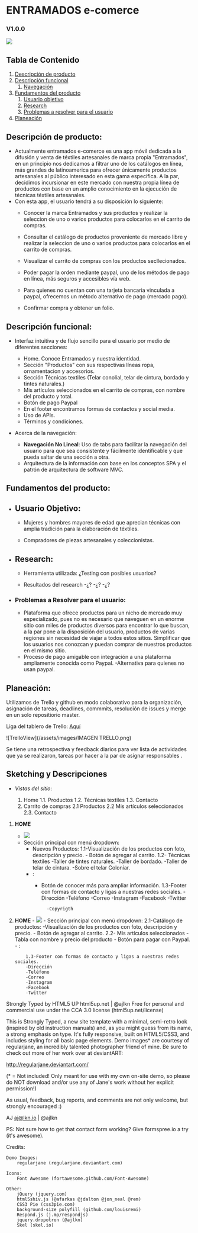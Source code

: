 # ENTRAMADOS e-comerce #
### V1.0.0

<img src=assets/images/.png>


## Tabla de Contenido
1. [Descripción de producto](#descripcion)
2. [Descripción funcional](#descripcion-func)
    1. [Navegación](#navegacion)
3. [Fundamentos del producto](#fundamentos)
    1. [Usuario objetivo](#usuario)
    2. [Research](#research)
    3. [Problemas a resolver para el usuario](#problemas)
4. [Planeación](#planeacion)

## <a name="descripcion"></a> Descripción de producto:

- Actualmente entramados e-comerce es una app móvil dedicada a la difusión y venta de téxtiles artesanales de marca propia "Entramados", en un principio nos dedicamos a filtrar uno de los catálogos en línea, más grandes de latinoamerica para ofrecer únicamente productos artesanales al público interesado en esta gama específica. A la par, decidimos incursionar en este mercado con nuestra propia línea de productos con base en un amplio conocimiento en la ejecución de técnicas téxtiles artesanales.
- Con esta app, el usuario tendrá a su disposición lo siguiente:
    - Conocer la marca Entramados y sus productos y realizar la seleccion de uno o varios productos para colocarlos en el carrito de compras.
    - Consultar el catálogo de productos proveniente de mercado libre y realizar la seleccion de uno o varios productos para colocarlos en el carrito de compras.
    - Visualizar el carrito de compras con los productos secllecionados.
    - Poder pagar la orden mediante paypal, uno de los métodos de pago en línea, más seguros y accesibles vía web.
    - Para quienes no cuentan con una tarjeta bancaria vinculada a paypal, ofrecemos un método alternativo de pago      (mercado pago).

    - Confirmar compra y obtener un folio.

## <a name="descripcion-func"></a> Descripción funcional:

- Interfaz intuitiva y de flujo sencillo para el usuario por medio de diferentes secciones:
    - Home. Conoce Entramados y nuestra identidad.
    - Sección "Productos" con sus respectivas líneas ropa, ornamentacion y accesorios.
    - Sección Técnicas textiles (Telar conolial, telar de cintura, bordado y tintes naturales.)
    - Mis artículos seleccionados en el carrito de compras, con nombre del producto y total.
    - Botón de pago Paypal
    - En el footer encontramos formas de contactos y social media.
    - Uso de APIs.
    - Términos y condiciones.

- <a name="navegacion"></a> Acerca de la navegación:
    - **Navegación No Lineal**: Uso de tabs para facilitar la navegación del usuario para que sea consistente y fácilmente identificable y que pueda saltar de una sección a otra.
    - Arquitectura de la información con base en los conceptos SPA y el patrón de arquitectura de software MVC.

## <a name="fundamentos"></a> Fundamentos del producto:

- ## <a name="usuario"></a> Usuario Objetivo:
    - Mujeres y hombres mayores de edad que aprecian técnicas con amplia tradición para la elaboración de téxtiles.

    - Compradores de piezas artesanales y coleccionistas.

- ## <a name="research"></a> Research:
    - Herramienta utilizada: ¿Testing con posibles usuarios?

    - Resultados del research
        -¿?
        -¿?
        -¿?

- ### <a name="problemas"></a> Problemas a Resolver para el usuario:

    - Plataforma que ofrece productos para un nicho de mercado muy especializado, pues no es necesario que naveguen en un enorme sitio con miles de productos diversos para encontrar lo que buscan, a la par pone a la disposición del usuario, productos de varias regiones sin necesidad de viajar a todos estos sitios. Simplificar que los usuarios nos conozcan y puedan comprar de nuestros productos en el mismo sitio.
    - Proceso de pago amigable con integración a una plataforma ampliamente conocida como Paypal.
    -Alternativa para quienes no usan paypal.

## <a name="planeacion"></a> Planeación:

Utilizamos de Trello y github en modo colaborativo para la organización, asignación de tareas, deadlines, commmits, resolución de issues y merge en un solo repositiorio master.


Liga del tablero de Trello: [Aquí](https://trello.com/b/6c1LhyKL/e-comerce)

![TrelloView](/assets/images/IMAGEN TRELLO.png)

Se tiene una retrospectiva y feedback diarios para ver lista de actividades que ya se realizaron, tareas por hacer a la par de asignar responsables .

## <a name="sketching"></a> Sketching y Descripciones ##

- *Vistas del sitio*:

    1. Home
    	1.1. Productos
    	1.2. Técnicas textiles
			1.3. Contacto
    2. Carrito de compras
			2.1 Productos
			2.2 Mis artículos seleccionados
			2.3. Contacto


1.  <a name="sketch-login"></a>**HOME**
    - <img src=assets/images/Sketches/INDEX.HTML.png>
    - Sección principal con menú dropdown:
        - Nuevos Productos:
            1.1-Visualización de los productos con foto, descripción y precio.
	            - Botón de agregar al carrito.
						1.2- Técnicas textiles
							-Taller de tintes naturales.
			        -Taller de bordado.
							-Taller de telar de cintura.
							-Sobre el telar Coloniar.
        - :
            - Botón de conocer más para ampliar información.
    				1.3-Footer con formas de contacto y ligas a nuestras redes sociales.
						-Dirección
						-Teléfono
						-Correo
						-Instagram
						-Facebook
						-Twitter

					-Copyrigth
2.  <a name="sketch-login"></a>**HOME**
		- <img src=assets/images/Sketches/SCKETCH NO-SIDE BAR.png>
		- Sección principal con menú dropdown:
			2.1-Catálogo de productos:
					  -Visualización de los productos con foto, descripción y precio.
						- Botón de agregar al carrito.
			2.2- Mis artículos seleccionados
						-Tabla con nombre y precio del producto
						- Botón para pagar con Paypal.
					        - :

			1.3-Footer con formas de contacto y ligas a nuestras redes sociales.
			-Dirección
			-Teléfono
			-Correo
			-Instagram
			-Facebook
			-Twitter


Strongly Typed by HTML5 UP
html5up.net | @ajlkn
Free for personal and commercial use under the CCA 3.0 license (html5up.net/license)


This is Strongly Typed, a new site template with a minimal, semi-retro
look (inspired by old instruction manuals) and, as you might guess from its
name, a strong emphasis on type. It's fully responsive, built on HTML5/CSS3,
and includes styling for all basic page elements. Demo images* are courtesy of
regularjane, an incredibly talented photographer friend of mine. Be sure to
check out more of her work over at deviantART:

http://regularjane.deviantart.com/

(* = Not included! Only meant for use with my own on-site demo, so please do NOT download
and/or use any of Jane's work without her explicit permission!)

As usual, feedback, bug reports, and comments are not only welcome, but strongly
encouraged :)

AJ
aj@lkn.io | @ajlkn

PS: Not sure how to get that contact form working? Give formspree.io a try (it's awesome).


Credits:

	Demo Images:
		regularjane (regularjane.deviantart.com)

	Icons:
		Font Awesome (fortawesome.github.com/Font-Awesome)

	Other:
		jQuery (jquery.com)
		html5shiv.js (@afarkas @jdalton @jon_neal @rem)
		CSS3 Pie (css3pie.com)
		background-size polyfill (github.com/louisremi)
		Respond.js (j.mp/respondjs)
		jquery.dropotron (@ajlkn)
		Skel (skel.io)
